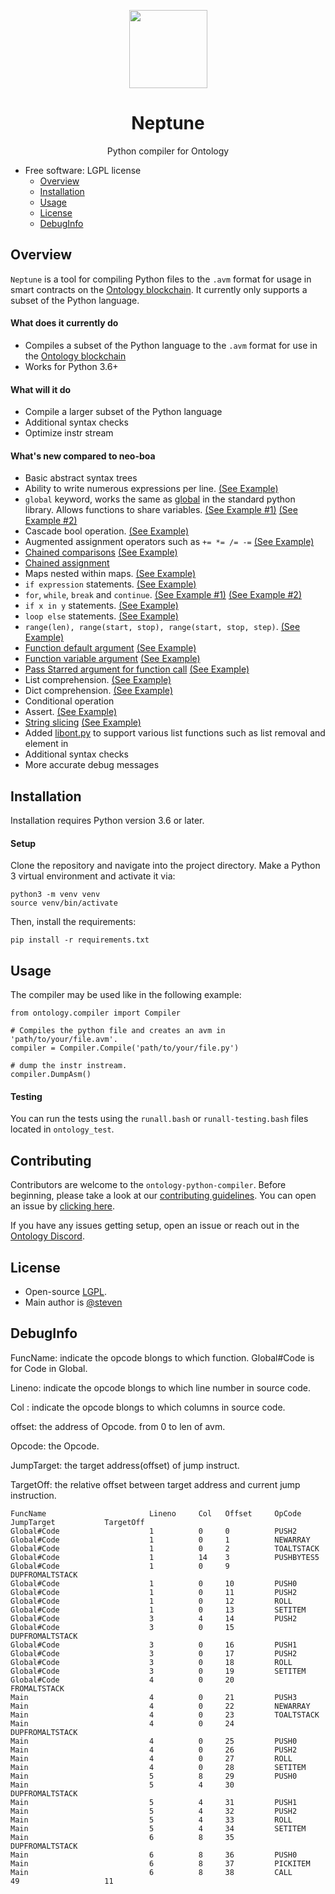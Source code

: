 
<p align="center">
  <img
    src="ontologypic.png"
    width="125px;">
</p>

<h1 align="center">Neptune</h1>
<p align="center">
  Python compiler for Ontology
</p>

- Free software: LGPL license
  - [Overview](#overview)
  - [Installation](#installation)
  - [Usage](#usage)
  - [License](#license)
  - [DebugInfo](#DebugInfo)

## Overview

`Neptune` is a tool for compiling Python files to the `.avm` format for usage in smart contracts on the [Ontology blockchain](https://github.com/ontio/ontology/). It currently only supports a subset of the Python language.

#### What does it currently do

- Compiles a subset of the Python language to the `.avm` format for use in the [Ontology blockchain](https://github.com/ontio/ontology)
- Works for Python 3.6+

#### What will it do

- Compile a larger subset of the Python language
- Additional syntax checks
- Optimize instr stream

#### What's new compared to neo-boa

- Basic abstract syntax trees
- Ability to write numerous expressions per line. [(See Example)](ontology_test/example/OffChainOp/test_while2.py)
- `global` keyword, works the same as [global](https://www.programiz.com/python-programming/global-keyword) in the standard python library. Allows functions to share variables. [(See Example #1)](ontology_test/example/ChainOp/test_global_and_appcall.py) [(See Example #2)](ontology_test/example/OffChainOp/test_global.py)
- Cascade bool operation. [(See Example)](ontology_test/example/OffChainOp/test_boolop_origin.py)
- Augmented assignment operators such as `+= *= /= -=` [(See Example)](ontology_test/example/OffChainOp/test_iterate.py)
- [Chained comparisons](https://www.geeksforgeeks.org/chaining-comparison-operators-python/) [(See Example)](ontology_test/example/OffChainOp/test_compare_1.py)
- [Chained assignment](https://stackoverflow.com/questions/7601823/how-do-chained-assignments-work)
- Maps nested within maps. [(See Example)](ontology_test/example/OffChainOp/test_dict.py)
- `if expression` statements. [(See Example)](ontology_test/example/OffChainOp/test_ifexpr.py)
- `for`, `while`, `break` and `continue`. [(See Example #1)](ontology_test/example/OffChainOp/test_for_1.py) [(See Example #2)](ontology_test/example/OffChainOp/test_while2.py)
- `if x in y` statements. [(See Example)](ontology_test/example/OffChainOp/test_in.py)
- `loop else` statements. [(See Example)](ontology_test/example/OffChainOp/test_for_1.py)
- `range(len), range(start, stop), range(start, stop, step)`. [(See Example)](ontology_test/example/OffChainOp/test_range.py)
- [Function default argument](https://stackoverflow.com/questions/13195989/default-values-for-function-parameters-in-python) [(See Example)](ontology_test/example/OffChainOp/test_default_vararg.py)
- [Function variable argument](https://stackoverflow.com/questions/919680/can-a-variable-number-of-arguments-be-passed-to-a-function) [(See Example)](ontology_test/example/OffChainOp/test_default_vararg.py)
- [Pass Starred argument for function call](https://stackoverflow.com/questions/12555627/python-3-starred-expression-to-unpack-a-list) [(See Example)](ontology_test/example/OffChainOp/test_default_vararg.py)
- List comprehension. [(See Example)](ontology_test/example/OffChainOp/test_list_com.py)
- Dict comprehension. [(See Example)](ontology_test/example/OffChainOp/test_dict_com2.py)
- Conditional operation
- Assert. [(See Example)](ontology_test/example/OffChainOp/test_split.py)
- [String slicing](https://www.digitalocean.com/community/tutorials/how-to-index-and-slice-strings-in-python-3) [(See Example)](ontology_test/example/OffChainOp/test_slice.py)
- Added [libont.py](ontology/libont.py) to support various list functions such as list removal and element in
- Additional syntax checks
- More accurate debug messages

## Installation

Installation requires Python version 3.6 or later.

#### Setup

Clone the repository and navigate into the project directory. Make a Python 3 virtual environment and activate it via:

```
python3 -m venv venv
source venv/bin/activate
```

Then, install the requirements:

```
pip install -r requirements.txt
```

## Usage

The compiler may be used like in the following example:

```
from ontology.compiler import Compiler

# Compiles the python file and creates an avm in 'path/to/your/file.avm'.
compiler = Compiler.Compile('path/to/your/file.py')

# dump the instr instream.
compiler.DumpAsm()
```

#### Testing

You can run the tests using the ```runall.bash``` or ```runall-testing.bash``` files located in ```ontology_test```.

## Contributing

Contributors are welcome to the `ontology-python-compiler`. Before beginning, please take a look at our [contributing guidelines](./CONTRIBUTING.md). You can open an issue by [clicking here](https://github.com/ontio/ontology-python-compiler/issues/new).

If you have any issues getting setup, open an issue or reach out in the [Ontology Discord](https://discordapp.com/invite/4TQujHj).

## License

- Open-source [LGPL](LICENSE).
- Main author is [@steven](https://github.com/carltraveler)

## DebugInfo

FuncName:   indicate the opcode blongs to which function. Global#Code is for Code in Global.

Lineno:          indicate the opcode blongs to which line number in source code.

Col :               indicate the opcode blongs to which columns in source code.

offset:            the address of Opcode. from 0 to len of avm.

Opcode:        the Opcode.

JumpTarget:  the target address(offset) of jump instruct.

TargetOff:      the relative offset between target address and current jump instruction.  	 	      

```
FuncName                       Lineno     Col   Offset     OpCode               JumpTarget           TargetOff           
Global#Code                    1          0     0          PUSH2               
Global#Code                    1          0     1          NEWARRAY            
Global#Code                    1          0     2          TOALTSTACK          
Global#Code                    1          14    3          PUSHBYTES5          
Global#Code                    1          0     9          DUPFROMALTSTACK     
Global#Code                    1          0     10         PUSH0               
Global#Code                    1          0     11         PUSH2               
Global#Code                    1          0     12         ROLL                
Global#Code                    1          0     13         SETITEM             
Global#Code                    3          4     14         PUSH2               
Global#Code                    3          0     15         DUPFROMALTSTACK     
Global#Code                    3          0     16         PUSH1               
Global#Code                    3          0     17         PUSH2               
Global#Code                    3          0     18         ROLL                
Global#Code                    3          0     19         SETITEM             
Global#Code                    4          0     20         FROMALTSTACK        
Main                           4          0     21         PUSH3               
Main                           4          0     22         NEWARRAY            
Main                           4          0     23         TOALTSTACK          
Main                           4          0     24         DUPFROMALTSTACK     
Main                           4          0     25         PUSH0               
Main                           4          0     26         PUSH2               
Main                           4          0     27         ROLL                
Main                           4          0     28         SETITEM             
Main                           5          8     29         PUSH0               
Main                           5          4     30         DUPFROMALTSTACK     
Main                           5          4     31         PUSH1               
Main                           5          4     32         PUSH2               
Main                           5          4     33         ROLL                
Main                           5          4     34         SETITEM             
Main                           6          8     35         DUPFROMALTSTACK     
Main                           6          8     36         PUSH0               
Main                           6          8     37         PICKITEM            
Main                           6          8     38         CALL                 49                   11    
```
